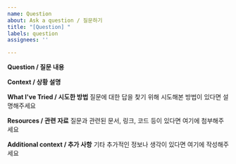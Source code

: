 ```yaml
---
name: Question
about: Ask a question / 질문하기
title: "[Question] "
labels: question
assignees: ''

---
```


**Question / 질문 내용**

**Context / 상황 설명**

**What I've Tried / 시도한 방법**
질문에 대한 답을 찾기 위해 시도해본 방법이 있다면 설명해주세요

**Resources / 관련 자료**
질문과 관련된 문서, 링크, 코드 등이 있다면 여기에 첨부해주세요


**Additional context / 추가 사항**
기타 추가적인 정보나 생각이 있다면 여기에 작성해주세요
